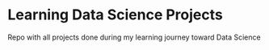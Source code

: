 # Learning Data Science Projects
Repo with all projects done during my learning journey toward Data Science  
